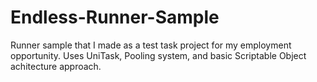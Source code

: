 # Endless-Runner-Sample
Runner sample that I made as a test task project for my employment opportunity. Uses UniTask, Pooling system, and basic Scriptable Object achitecture approach.
